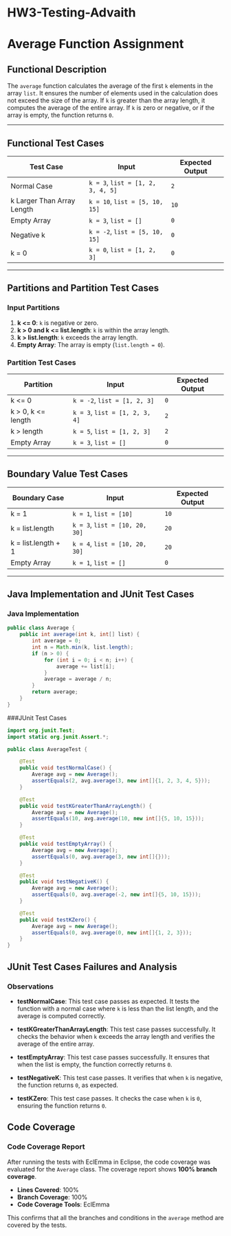# HW3-Testing-Advaith

# Average Function Assignment

## Functional Description
The `average` function calculates the average of the first `k` elements in the array `list`. It ensures the number of elements used in the calculation does not exceed the size of the array. If `k` is greater than the array length, it computes the average of the entire array. If `k` is zero or negative, or if the array is empty, the function returns `0`.

---

## Functional Test Cases

| Test Case                         | Input                         | Expected Output |
|-----------------------------------|-------------------------------|-----------------|
| Normal Case                       | `k = 3`, `list = [1, 2, 3, 4, 5]` | `2`             |
| k Larger Than Array Length        | `k = 10`, `list = [5, 10, 15]`   | `10`            |
| Empty Array                       | `k = 3`, `list = []`            | `0`             |
| Negative k                        | `k = -2`, `list = [5, 10, 15]`  | `0`             |
| k = 0                             | `k = 0`, `list = [1, 2, 3]`     | `0`             |

---

## Partitions and Partition Test Cases

### Input Partitions
1. **k <= 0**: `k` is negative or zero.
2. **k > 0 and k <= list.length**: `k` is within the array length.
3. **k > list.length**: `k` exceeds the array length.
4. **Empty Array**: The array is empty (`list.length = 0`).

### Partition Test Cases
| Partition    | Input                         | Expected Output |
|--------------|-------------------------------|-----------------|
| k <= 0       | `k = -2`, `list = [1, 2, 3]`  | `0`             |
| k > 0, k <= length | `k = 3`, `list = [1, 2, 3, 4]` | `2`             |
| k > length   | `k = 5`, `list = [1, 2, 3]`   | `2`             |
| Empty Array  | `k = 3`, `list = []`          | `0`             |

---

## Boundary Value Test Cases

| Boundary Case                 | Input                         | Expected Output |
|-------------------------------|-------------------------------|-----------------|
| k = 1                         | `k = 1`, `list = [10]`        | `10`            |
| k = list.length               | `k = 3`, `list = [10, 20, 30]`| `20`            |
| k = list.length + 1           | `k = 4`, `list = [10, 20, 30]`| `20`            |
| Empty Array                   | `k = 1`, `list = []`          | `0`             |

---

## Java Implementation and JUnit Test Cases

### Java Implementation
```java
public class Average {
    public int average(int k, int[] list) {
        int average = 0;
        int n = Math.min(k, list.length);
        if (n > 0) {
            for (int i = 0; i < n; i++) {
                average += list[i];
            }
            average = average / n;
        }
        return average;
    }
}
```
###JUnit Test Cases
```java
import org.junit.Test;
import static org.junit.Assert.*;

public class AverageTest {

    @Test
    public void testNormalCase() {
        Average avg = new Average();
        assertEquals(2, avg.average(3, new int[]{1, 2, 3, 4, 5}));
    }

    @Test
    public void testKGreaterThanArrayLength() {
        Average avg = new Average();
        assertEquals(10, avg.average(10, new int[]{5, 10, 15}));
    }

    @Test
    public void testEmptyArray() {
        Average avg = new Average();
        assertEquals(0, avg.average(3, new int[]{}));
    }

    @Test
    public void testNegativeK() {
        Average avg = new Average();
        assertEquals(0, avg.average(-2, new int[]{5, 10, 15}));
    }

    @Test
    public void testKZero() {
        Average avg = new Average();
        assertEquals(0, avg.average(0, new int[]{1, 2, 3}));
    }
}
```

## JUnit Test Cases Failures and Analysis

### Observations

- **testNormalCase**: This test case passes as expected. It tests the function with a normal case where `k` is less than the list length, and the average is computed correctly.
  
- **testKGreaterThanArrayLength**: This test case passes successfully. It checks the behavior when `k` exceeds the array length and verifies the average of the entire array.
  
- **testEmptyArray**: This test case passes successfully. It ensures that when the list is empty, the function correctly returns `0`.
  
- **testNegativeK**: This test case passes. It verifies that when `k` is negative, the function returns `0`, as expected.
  
- **testKZero**: This test case passes. It checks the case when `k` is `0`, ensuring the function returns `0`.

## Code Coverage

### Code Coverage Report

After running the tests with EclEmma in Eclipse, the code coverage was evaluated for the `Average` class. The coverage report shows **100% branch coverage**.

- **Lines Covered**: 100%
- **Branch Coverage**: 100%
- **Code Coverage Tools**: EclEmma

This confirms that all the branches and conditions in the `average` method are covered by the tests.

